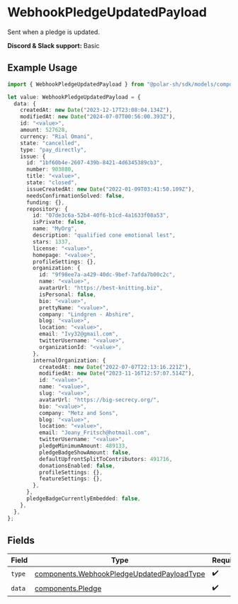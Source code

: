 # WebhookPledgeUpdatedPayload

Sent when a pledge is updated.

**Discord & Slack support:** Basic

## Example Usage

```typescript
import { WebhookPledgeUpdatedPayload } from "@polar-sh/sdk/models/components";

let value: WebhookPledgeUpdatedPayload = {
  data: {
    createdAt: new Date("2023-12-17T23:08:04.134Z"),
    modifiedAt: new Date("2024-07-07T00:56:00.393Z"),
    id: "<value>",
    amount: 527628,
    currency: "Rial Omani",
    state: "cancelled",
    type: "pay_directly",
    issue: {
      id: "1bf60b4e-2607-439b-8421-4d6345389cb3",
      number: 903880,
      title: "<value>",
      state: "closed",
      issueCreatedAt: new Date("2022-01-09T03:41:50.109Z"),
      needsConfirmationSolved: false,
      funding: {},
      repository: {
        id: "07de3c6a-52b4-40f6-b1cd-4a1633f08a53",
        isPrivate: false,
        name: "MyOrg",
        description: "qualified cone emotional lest",
        stars: 1337,
        license: "<value>",
        homepage: "<value>",
        profileSettings: {},
        organization: {
          id: "9f98ee7a-a429-40dc-9bef-7afda7b00c2c",
          name: "<value>",
          avatarUrl: "https://best-knitting.biz",
          isPersonal: false,
          bio: "<value>",
          prettyName: "<value>",
          company: "Lindgren - Abshire",
          blog: "<value>",
          location: "<value>",
          email: "Ivy32@gmail.com",
          twitterUsername: "<value>",
          organizationId: "<value>",
        },
        internalOrganization: {
          createdAt: new Date("2022-07-07T22:13:16.221Z"),
          modifiedAt: new Date("2023-11-16T12:57:07.514Z"),
          id: "<value>",
          name: "<value>",
          slug: "<value>",
          avatarUrl: "https://big-secrecy.org/",
          bio: "<value>",
          company: "Metz and Sons",
          blog: "<value>",
          location: "<value>",
          email: "Joany_Fritsch@hotmail.com",
          twitterUsername: "<value>",
          pledgeMinimumAmount: 489133,
          pledgeBadgeShowAmount: false,
          defaultUpfrontSplitToContributors: 491716,
          donationsEnabled: false,
          profileSettings: {},
          featureSettings: {},
        },
      },
      pledgeBadgeCurrentlyEmbedded: false,
    },
  },
};
```

## Fields

| Field                                                                                                    | Type                                                                                                     | Required                                                                                                 | Description                                                                                              |
| -------------------------------------------------------------------------------------------------------- | -------------------------------------------------------------------------------------------------------- | -------------------------------------------------------------------------------------------------------- | -------------------------------------------------------------------------------------------------------- |
| `type`                                                                                                   | [components.WebhookPledgeUpdatedPayloadType](../../models/components/webhookpledgeupdatedpayloadtype.md) | :heavy_check_mark:                                                                                       | N/A                                                                                                      |
| `data`                                                                                                   | [components.Pledge](../../models/components/pledge.md)                                                   | :heavy_check_mark:                                                                                       | N/A                                                                                                      |